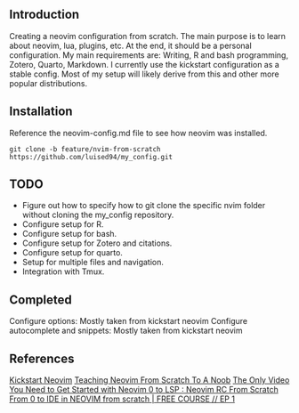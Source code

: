 ## Introduction
Creating a neovim configuration from scratch. The main purpose is to learn about neovim, lua, plugins, etc. At the end, it should be a personal configuration. 
My main requirements are: Writing, R and bash programming, Zotero, Quarto, Markdown. 
I currently use the kickstart configuration as a stable config. Most of my setup will likely derive from this and other more popular distributions. 

## Installation 
Reference the neovim-config.md file to see how neovim was installed.

```{bash}
git clone -b feature/nvim-from-scratch https://github.com/luised94/my_config.git
```

## TODO
* Figure out how to specify how to git clone the specific nvim folder without cloning the my_config repository.
* Configure setup for R.
* Configure setup for bash.
* Configure setup for Zotero and citations.
* Configure setup for quarto. 
* Setup for multiple files and navigation.
* Integration with Tmux. 

## Completed
Configure options: Mostly taken from kickstart neovim
Configure autocomplete and snippets: Mostly taken from kickstart neovim

## References 
[Kickstart Neovim](https://github.com/nvim-lua/kickstart.nvim)
[Teaching Neovim From Scratch To A Noob](https://www.youtube.com/watch?v=-ybCiHPWKNA)
[The Only Video You Need to Get Started with Neovim ](https://www.youtube.com/watch?v=m8C0Cq9Uv9o&t=1s)
[0 to LSP : Neovim RC From Scratch](https://www.youtube.com/watch?v=w7i4amO_zaE)
[From 0 to IDE in NEOVIM from scratch | FREE COURSE // EP 1](https://www.youtube.com/watch?v=zHTeCSVAFNY)
